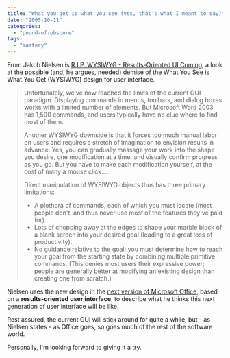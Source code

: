 ```yaml
---
title: "What you get is what you see (yes, that's what I meant to say)"
date: "2005-10-11"
categories: 
  - "pound-of-obscure"
tags: 
  - "mastery"
---
```


From Jakob Nielsen is [R.I.P. WYSIWYG - Results-Oriented UI Coming](http://www.useit.com/alertbox/wysiwyg.html), a look at the possible (and, he argues, needed) demise of the What You See is What You Get (WYSIWYG) design for user interface.

> Unfortunately, we've now reached the limits of the current GUI paradigm. Displaying commands in menus, toolbars, and dialog boxes works with a limited number of elements. But Microsoft Word 2003 has 1,500 commands, and users typically have no clue where to find most of them.  
>   
> Another WYSIWYG downside is that it forces too much manual labor on users and requires a stretch of imagination to envision results in advance. Yes, you can gradually massage your work into the shape you desire, one modification at a time, and visually confirm progress as you go. But you have to make each modification yourself, at the cost of many a mouse click....  
>   
> Direct manipulation of WYSIWYG objects thus has three primary limitations:
> 
> - A plethora of commands, each of which you must locate (most people don't, and thus never use most of the features they've paid for).
> - Lots of chopping away at the edges to shape your marble block of a blank screen into your desired goal (leading to a great loss of productivity).
> - No guidance relative to the goal; you must determine how to reach your goal from the starting state by combining multiple primitive commands. (This denies most users their expressive power; people are generally better at modifying an existing design than creating one from scratch.)

Nielsen uses the new design in the [next version of Microsoft Office](http://www.microsoft.com/office/preview/uioverview.mspx), based on a **results-oriented user interface**, to describe what he thinks this next generation of user interface will be like.  
  
Rest assured, the current GUI will stick around for quite a while, but - as Nielsen states - as Office goes, so goes much of the rest of the software world.  
  
Personally, I'm looking forward to giving it a try.
